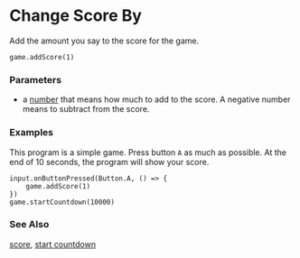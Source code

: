 # Change Score By

Add the amount you say to the score for the game.

```sig
game.addScore(1)
```
### Parameters

* a [number](/reference/types/number) that means how much to add to the score. A negative number means to subtract from the score.

### Examples

This program is a simple game.
Press button ``A`` as much as possible.
At the end of 10 seconds, the program will show your score.

```blocks
input.onButtonPressed(Button.A, () => {
    game.addScore(1)
})
game.startCountdown(10000)
```

### See Also

[score](/reference/game/score), [start countdown](/reference/game/start-countdown)
